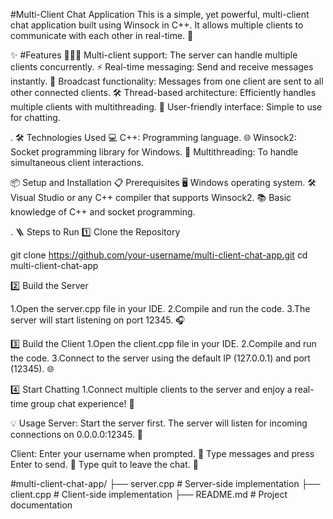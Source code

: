 
#Multi-Client Chat Application
This is a simple, yet powerful, multi-client chat application built using Winsock in C++. It allows multiple clients to communicate with each other in real-time. 🚀


✨ #Features
🧑‍🤝‍🧑 Multi-client support: The server can handle multiple clients concurrently.
⚡ Real-time messaging: Send and receive messages instantly.
📣 Broadcast functionality: Messages from one client are sent to all other connected clients.
🛠️ Thread-based architecture: Efficiently handles multiple clients with multithreading.
💬 User-friendly interface: Simple to use for chatting.

.
🛠️ Technologies Used
💻 C++: Programming language.
🌐 Winsock2: Socket programming library for Windows.
🧵 Multithreading: To handle simultaneous client interactions.



📦 Setup and Installation
📋 Prerequisites
🖥️ Windows operating system.
🛠️ Visual Studio or any C++ compiler that supports Winsock2.
📚 Basic knowledge of C++ and socket programming.

.
🪜 Steps to Run
1️⃣ Clone the Repository

git clone https://github.com/your-username/multi-client-chat-app.git
cd multi-client-chat-app

2️⃣ Build the Server

1.Open the server.cpp file in your IDE.
2.Compile and run the code.
3.The server will start listening on port 12345. 🎧

3️⃣ Build the Client
1.Open the client.cpp file in your IDE.
2.Compile and run the code.
3.Connect to the server using the default IP (127.0.0.1) and port (12345). 🌐

4️⃣ Start Chatting
1.Connect multiple clients to the server and enjoy a real-time group chat experience! 🎉

💡 Usage
Server:
Start the server first.
The server will listen for incoming connections on 0.0.0.0:12345. 🎯


Client:
Enter your username when prompted. 📝
Type messages and press Enter to send. 💌
Type quit to leave the chat. 🛑
 

#multi-client-chat-app/
├── server.cpp       # Server-side implementation
├── client.cpp       # Client-side implementation
├── README.md        # Project documentation



